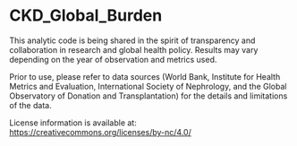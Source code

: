 # CKD_Global_Burden

This analytic code is being shared in the spirit of transparency and collaboration in research and global health policy. Results may vary depending on the year of observation and metrics used. 

Prior to use, please refer to data sources (World Bank, Institute for Health Metrics and Evaluation, International Society of Nephrology, and the Global Observatory of Donation and Transplantation) for the details and limitations of the data. 

License information is available at: https://creativecommons.org/licenses/by-nc/4.0/
